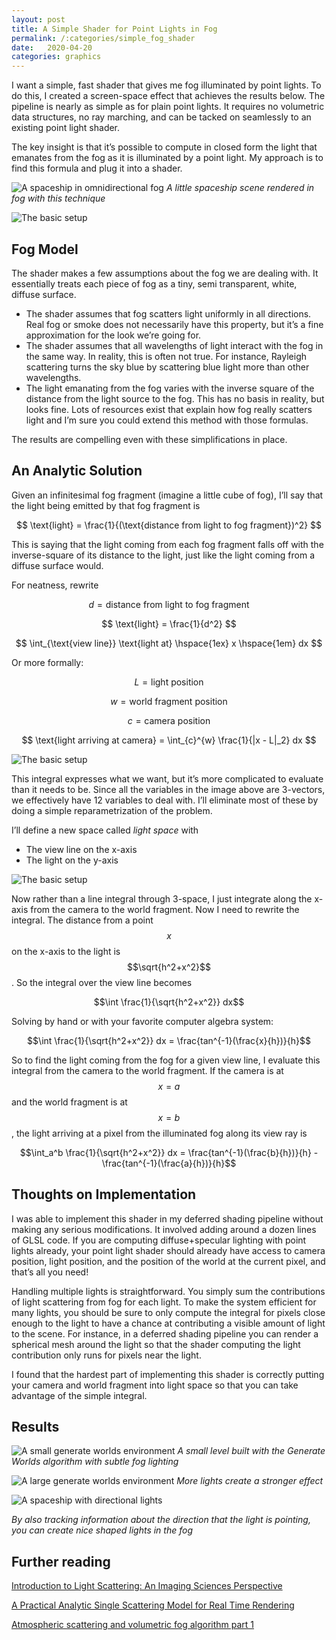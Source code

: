 ```yaml
---
layout: post
title: A Simple Shader for Point Lights in Fog
permalink: /:categories/simple_fog_shader
date:   2020-04-20
categories: graphics
---
```


I want a simple, fast shader that gives me fog illuminated by point lights.  To do this, I created a screen-space effect that achieves the results below.  The pipeline is nearly as simple as for plain point lights.  It requires no volumetric data structures, no ray marching, and can be tacked on seamlessly to an existing point light shader.  

The key insight is that it’s possible to compute in closed form the light that emanates from the fog as it is illuminated by a point light.  My approach is to find this formula and plug it into a shader.


![A spaceship in omnidirectional fog]({{site.url}}/assets/fog_shader/spaceship_in_omnidirectional_fog.png)
*A little spaceship scene rendered in fog with this technique*


![The basic setup]({{site.url}}/assets/fog_shader/scene.svg)

## Fog Model

The shader makes a few assumptions about the fog we are dealing with.  	It essentially treats each piece of fog as a tiny, semi transparent, white, diffuse surface.
* The shader assumes that fog scatters light uniformly in all directions.  Real fog or smoke does not necessarily have this property, but it’s a fine approximation for the look we’re going for.  
* The shader assumes that all wavelengths of light interact with the fog in the same way.  In reality, this is often not true.  For instance, Rayleigh scattering turns the sky blue by scattering blue light more than other wavelengths.
* The light emanating from the fog varies with the inverse square of the distance from the light source to the fog.  This has no basis in reality, but looks fine.  Lots of resources exist that explain how fog really scatters light and I’m sure you could extend this method with those formulas.

The results are compelling even with these simplifications in place.


## An Analytic Solution

Given an infinitesimal fog fragment (imagine a little cube of fog), I’ll say that the light being emitted by that fog fragment is

$$ \text{light} = \frac{1}{(\text{distance from light to fog fragment})^2} $$

This is saying that the light coming from each fog fragment falls off with the inverse-square of its distance to the light, just like the light coming from a diffuse surface would.

For neatness, rewrite

$$ d = \text{distance from light to fog fragment} $$

$$ \text{light} = \frac{1}{d^2} $$

$$ \int_{\text{view line}} \text{light at} \hspace{1ex} x \hspace{1em} dx $$

Or more formally:

$$ L = \text{light position} $$

$$ w = \text{world fragment position} $$

$$ c = \text{camera position} $$

$$ \text{light arriving at camera} = \int_{c}^{w} \frac{1}{|x - L|_2} dx $$


![The basic setup]({{site.url}}/assets/fog_shader/integral_scene.svg)



This integral expresses what we want, but it’s more complicated to evaluate than it needs to be.  Since all the variables in the image above are 3-vectors, we effectively have 12 variables to deal with.  I’ll eliminate most of these by doing a simple reparametrization of the problem.

I’ll define a new space called *light space*  with
* The view line on the x-axis
* The light on the y-axis

![The basic setup]({{site.url}}/assets/fog_shader/light_space.svg)

Now rather than a line integral through 3-space, I just integrate along the x-axis from the camera to the world fragment.  Now I need to rewrite the integral.  The distance from a point $$x$$ on the x-axis to the light is $$\sqrt{h^2+x^2}$$.   So the integral over the view line becomes

$$\int \frac{1}{\sqrt{h^2+x^2}} dx$$

Solving by hand or with your favorite computer algebra system:

$$\int \frac{1}{\sqrt{h^2+x^2}} dx = \frac{tan^{-1}(\frac{x}{h})}{h}$$

So to find the light coming from the fog for a given view line, I evaluate this integral from the camera to the world fragment.  If the camera is at $$x=a$$ and the world fragment is at $$x=b$$, the light arriving at a pixel from the illuminated fog along its view ray is


$$\int_a^b \frac{1}{\sqrt{h^2+x^2}} dx  = \frac{tan^{-1}(\frac{b}{h})}{h} - \frac{tan^{-1}(\frac{a}{h})}{h}$$


## Thoughts on Implementation


I was able to implement this shader in my deferred shading pipeline without making any serious modifications.  It involved adding around a dozen lines of GLSL code.  If you are computing diffuse+specular lighting with point lights already, your point light shader should already have access to camera position, light position, and the position of the world at the current pixel, and that’s all you need!

Handling multiple lights is straightforward.  You simply sum the contributions of light scattering from fog for each light.  To make the system efficient for many lights, you should be sure to only compute the integral for pixels close enough to the light to have a chance at contributing a visible amount of light to the scene.  For instance, in a deferred shading pipeline you can render a spherical mesh around the light so that the shader computing the light contribution only runs for pixels near the light.

I found that the hardest part of implementing this shader is correctly putting your camera and world fragment into light space so that you can take advantage of the simple integral.


## Results

![A small generate worlds environment]({{site.url}}/assets/fog_shader/small_gw_world.png)
*A small level built with the Generate Worlds algorithm with subtle fog lighting*

![A large generate worlds environment]({{site.url}}/assets/fog_shader/large_gw_world.png)
*More lights create a stronger effect*

![A spaceship with directional lights]({{site.url}}/assets/fog_shader/spaceship_in_directional_fog.jpg)

*By also tracking information about the direction that the light is pointing, you can create nice shaped lights in the fog*



## Further reading

[Introduction to Light Scattering: An Imaging Sciences Perspective](http://www.cs.cmu.edu/afs/cs/academic/class/16823-s16/www/pdfs/appearance-modeling-19-20.pdf)

[A Practical Analytic Single Scattering Model for Real Time Rendering](http://www.cs.columbia.edu/~bosun/images/research/sig05/download/rtsc.pdf)

[Atmospheric scattering and volumetric fog algorithm part 1](https://www.gamasutra.com/blogs/BartlomiejWronski/20141208/226295/Atmospheric_scattering_and_volumetric_fog_algorithm__part_1.php)



